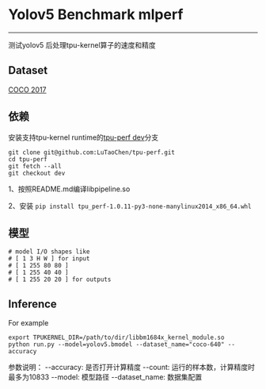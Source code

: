 # Yolov5 Benchmark mlperf
-----------------------------------

测试yolov5 后处理tpu-kernel算子的速度和精度

## Dataset
[COCO 2017](http://cocodataset.org)

## 依赖

安装支持tpu-kernel runtime的[tpu-perf dev](https://github.com/LuTaoChen/tpu-perf/tree/dev)分支

```shell
git clone git@github.com:LuTaoChen/tpu-perf.git
cd tpu-perf
git fetch --all
git checkout dev
```

1、按照README.md编译libpipeline.so

2、安装 `pip install tpu_perf-1.0.11-py3-none-manylinux2014_x86_64.whl`

## 模型
```
# model I/O shapes like
# [ 1 3 H W ] for input
# [ 1 255 80 80 ] 
# [ 1 255 40 40 ]
# [ 1 255 20 20 ] for outputs
```




## Inference
For example
```shell
export TPUKERNEL_DIR=/path/to/dir/libbm1684x_kernel_module.so
python run.py --model=yolov5.bmodel --dataset_name="coco-640" --accuracy
```
参数说明：
--accuracy: 是否打开计算精度
--count: 运行的样本数，计算精度时最多为10833
--model: 模型路径
--dataset_name: 数据集配置

